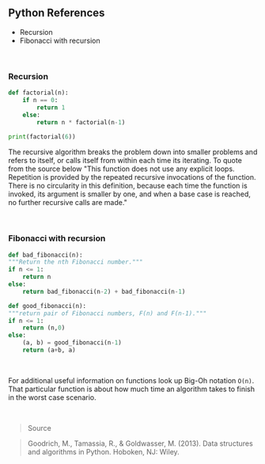 ## Python References

* Recursion
* Fibonacci with recursion

&nbsp;
&nbsp;
&nbsp;

### Recursion

```python
def factorial(n):
    if n == 0:
        return 1
    else:
        return n * factorial(n-1)
        
print(factorial(6))
```

The recursive algorithm breaks the problem down into smaller problems and refers to itself, or calls itself from within each time its iterating. To quote from the source below "This function does not use any explicit loops. Repetition is provided by the repeated recursive invocations of the function. There is no circularity in this definition, because each time the function is invoked, its argument is smaller by one, and when a base case is reached, no further recursive calls are made."

&nbsp;

### Fibonacci with recursion

```python
def bad_fibonacci(n):
"""Return the nth Fibonacci number."""
if n <= 1:
    return n
else:
    return bad_fibonacci(n-2) + bad_fibonacci(n-1)
```
```python
def good_fibonacci(n):
"""return pair of Fibonacci numbers, F(n) and F(n-1)."""
if n <= 1:
    return (n,0)
else:
    (a, b) = good_fibonacci(n-1)
    return (a+b, a)
```

&nbsp;

For additional useful information on functions look up Big-Oh notation `O(n)`. That particular function is about how much time an algorithm takes to finish in the worst case scenario.

&nbsp;
&nbsp;
&nbsp;

> Source

> Goodrich, M., Tamassia, R., & Goldwasser, M. (2013). Data structures and algorithms in Python. Hoboken, NJ: Wiley.
